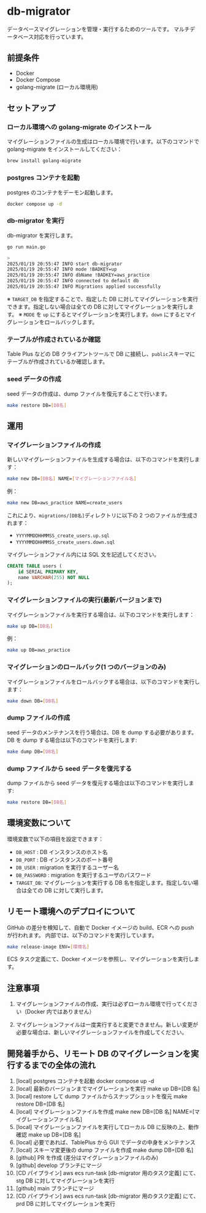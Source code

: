 # db-migrator

データベースマイグレーションを管理・実行するためのツールです。
マルチデータベース対応を行っています。

## 前提条件

- Docker
- Docker Compose
- golang-migrate (ローカル環境用)

## セットアップ

### ローカル環境への golang-migrate のインストール

マイグレーションファイルの生成はローカル環境で行います。以下のコマンドで golang-migrate をインストールしてください：

```bash
brew install golang-migrate
```

### postgres コンテナを起動

postgres のコンテナをデーモン起動します。

```bash
docker compose up -d
```

### db-migrator を実行

db-migrator を実行します。

```bash
go run main.go

>
2025/01/19 20:55:47 INFO start db-migrator
2025/01/19 20:55:47 INFO mode !BADKEY=up
2025/01/19 20:55:47 INFO dbName !BADKEY=aws_practice
2025/01/19 20:55:47 INFO connected to default db
2025/01/19 20:55:47 INFO Migrations applied successfully
```

※ `TARGET_DB` を指定することで、指定した DB に対してマイグレーションを実行できます。指定しない場合は全ての DB に対してマイグレーションを実行します。
※ `MODE` を `up` にするとマイグレーションを実行します。`down` にするとマイグレーションをロールバックします。

### テーブルが作成されているか確認

Table Plus などの DB クライアントツールで DB に接続し、`public`スキーマにテーブルが作成されているか確認します。

### seed データの作成

seed データの作成は、dump ファイルを復元することで行います。

```bash
make restore DB=[DB名]
```

## 運用

### マイグレーションファイルの作成

新しいマイグレーションファイルを生成する場合は、以下のコマンドを実行します：

```bash
make new DB=[DB名] NAME=[マイグレーションファイル名]
```

例：

```bash
make new DB=aws_practice NAME=create_users
```

これにより、`migrations/[DB名]`ディレクトリに以下の 2 つのファイルが生成されます：

- `YYYYMMDDHHMMSS_create_users.up.sql`
- `YYYYMMDDHHMMSS_create_users.down.sql`

マイグレーションファイル内には SQL 文を記述してください。

```sql
CREATE TABLE users (
    id SERIAL PRIMARY KEY,
    name VARCHAR(255) NOT NULL
);
```

### マイグレーションファイルの実行(最新バージョンまで)

マイグレーションファイルを実行する場合は、以下のコマンドを実行します：

```bash
make up DB=[DB名]
```

例：

```bash
make up DB=aws_practice
```

### マイグレーションのロールバック(1 つのバージョンのみ)

マイグレーションファイルをロールバックする場合は、以下のコマンドを実行します：

```bash
make down DB=[DB名]
```

### dump ファイルの作成

seed データのメンテナンスを行う場合は、DB を dump する必要があります。
DB を dump する場合は以下のコマンドを実行します:

```bash
make dump DB=[DB名]
```

### dump ファイルから seed データを復元する

dump ファイルから seed データを復元する場合は以下のコマンドを実行します:

```bash
make restore DB=[DB名]
```

## 環境変数について

環境変数で以下の項目を設定できます：

- `DB_HOST` : DB インスタンスのホスト名
- `DB_PORT` : DB インスタンスのポート番号
- `DB_USER` : migration を実行するユーザー名
- `DB_PASSWORD` : migration を実行するユーザのパスワード
- `TARGET_DB`: マイグレーションを実行する DB 名を指定します。指定しない場合は全ての DB に対して実行します。

## リモート環境へのデプロイについて

GitHub の差分を検知して、自動で Docker イメージの build、ECR への push が行われます。
内部では、以下のコマンドを実行しています。

```bash
make release-image ENV=[環境名]
```

ECS タスク定義にて、Docker イメージを参照し、マイグレーションを実行します。

## 注意事項

1. マイグレーションファイルの作成、実行は必ずローカル環境で行ってください（Docker 内ではありません）

2. マイグレーションファイルは一度実行すると変更できません。新しい変更が必要な場合は、新しいマイグレーションファイルを作成してください。

## 開発着手から、リモート DB のマイグレーションを実行するまでの全体の流れ

1. [local] postgres コンテナを起動 docker compose up -d
1. [local] 最新のバージョンまでマイグレーションを実行 make up DB=[DB 名]
1. [local] restore して dump ファイルからスナップショットを復元 make restore DB=[DB 名]
1. [local] マイグレーションファイルを作成 make new DB=[DB 名] NAME=[マイグレーションファイル名]
1. [local] マイグレーションファイルを実行してローカル DB に反映の上、動作確認 make up DB=[DB 名]
1. [local] 必要であれば、TablePlus から GUI でデータの中身をメンテナンス
1. [local] スキーマ変更後の dump ファイルを作成 make dump DB=[DB 名]
1. [github] PR を作成 (差分はマイグレーションファイルのみ)
1. [github] develop ブランチにマージ
1. [CD パイプライン] aws ecs run-task [db-migrator 用のタスク定義] にて、stg DB に対してマイグレーションを実行
1. [github] main ブランチにマージ
1. [CD パイプライン] aws ecs run-task [db-migrator 用のタスク定義] にて、prd DB に対してマイグレーションを実行
